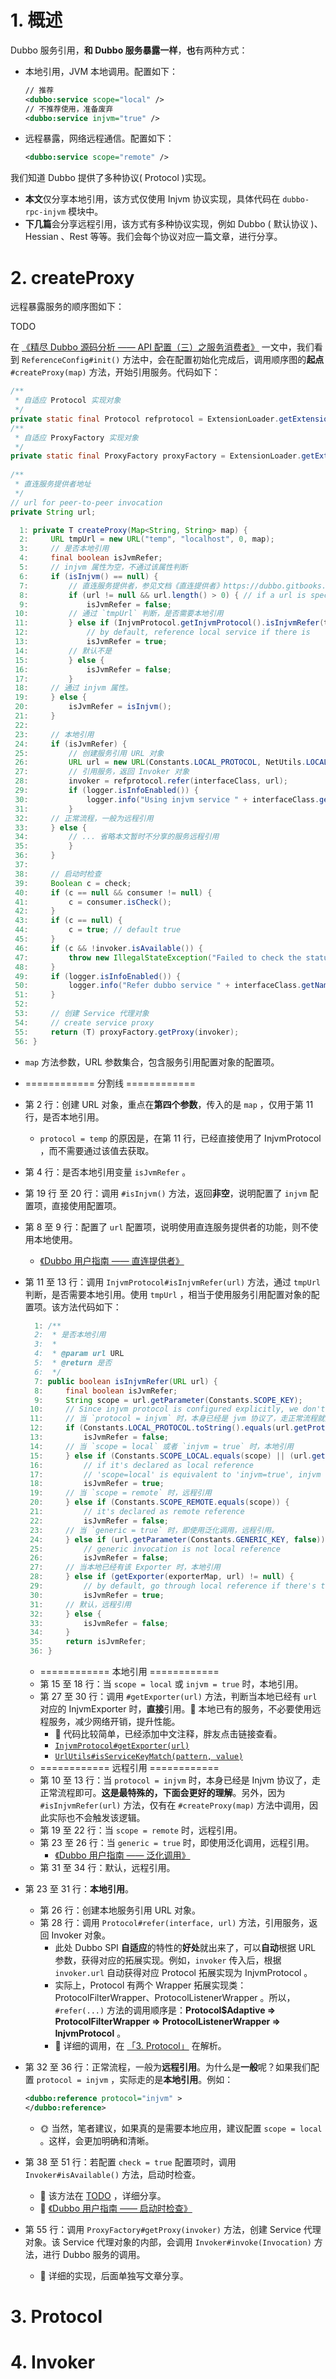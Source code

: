 # 1. 概述

Dubbo 服务引用，**和 Dubbo 服务暴露一样**，**也**有两种方式：

* 本地引用，JVM 本地调用。配置如下：

    ```XML
    // 推荐
    <dubbo:service scope="local" />
    // 不推荐使用，准备废弃
    <dubbo:service injvm="true" />
    ```

* 远程暴露，网络远程通信。配置如下：

    ```XML
    <dubbo:service scope="remote" />
    ```

我们知道 Dubbo 提供了多种协议( Protocol )实现。

* **本文**仅分享本地引用，该方式仅使用 Injvm 协议实现，具体代码在 `dubbo-rpc-injvm` 模块中。
* **下几篇**会分享远程引用，该方式有多种协议实现，例如 Dubbo ( 默认协议 )、Hessian 、Rest 等等。我们会每个协议对应一篇文章，进行分享。

# 2. createProxy

远程暴露服务的顺序图如下：

TODO

在 [《精尽 Dubbo 源码分析 —— API 配置（三）之服务消费者》](http://www.iocoder.cn/Dubbo/configuration-api-3/?self) 一文中，我们看到 `ReferenceConfig#init()` 方法中，会在配置初始化完成后，调用顺序图的**起点** `#createProxy(map)` 方法，开始引用服务。代码如下：

```Java
/**
 * 自适应 Protocol 实现对象
 */
private static final Protocol refprotocol = ExtensionLoader.getExtensionLoader(Protocol.class).getAdaptiveExtension();
/**
 * 自适应 ProxyFactory 实现对象
 */
private static final ProxyFactory proxyFactory = ExtensionLoader.getExtensionLoader(ProxyFactory.class).getAdaptiveExtension();
    
/**
 * 直连服务提供者地址
 */
// url for peer-to-peer invocation
private String url;

  1: private T createProxy(Map<String, String> map) {
  2:     URL tmpUrl = new URL("temp", "localhost", 0, map);
  3:     // 是否本地引用
  4:     final boolean isJvmRefer;
  5:     // injvm 属性为空，不通过该属性判断
  6:     if (isInjvm() == null) {
  7:         // 直连服务提供者，参见文档《直连提供者》https://dubbo.gitbooks.io/dubbo-user-book/demos/explicit-target.html
  8:         if (url != null && url.length() > 0) { // if a url is specified, don't do local reference
  9:             isJvmRefer = false;
 10:         // 通过 `tmpUrl` 判断，是否需要本地引用
 11:         } else if (InjvmProtocol.getInjvmProtocol().isInjvmRefer(tmpUrl)) {
 12:             // by default, reference local service if there is
 13:             isJvmRefer = true;
 14:         // 默认不是
 15:         } else {
 16:             isJvmRefer = false;
 17:         }
 18:     // 通过 injvm 属性。
 19:     } else {
 20:         isJvmRefer = isInjvm();
 21:     }
 22: 
 23:     // 本地引用
 24:     if (isJvmRefer) {
 25:         // 创建服务引用 URL 对象
 26:         URL url = new URL(Constants.LOCAL_PROTOCOL, NetUtils.LOCALHOST, 0, interfaceClass.getName()).addParameters(map);
 27:         // 引用服务，返回 Invoker 对象
 28:         invoker = refprotocol.refer(interfaceClass, url);
 29:         if (logger.isInfoEnabled()) {
 30:             logger.info("Using injvm service " + interfaceClass.getName());
 31:         }
 32:     // 正常流程，一般为远程引用
 33:     } else {
 34:         // ... 省略本文暂时不分享的服务远程引用 
 35:         }
 36:     }
 37: 
 38:     // 启动时检查
 39:     Boolean c = check;
 40:     if (c == null && consumer != null) {
 41:         c = consumer.isCheck();
 42:     }
 43:     if (c == null) {
 44:         c = true; // default true
 45:     }
 46:     if (c && !invoker.isAvailable()) {
 47:         throw new IllegalStateException("Failed to check the status of the service " + interfaceName + ". No provider available for the service " + (group == null ? "" : group + "/") + interfaceName + (version == null ? "" : ":" + version) + " from the url " + invoker.getUrl() + " to the consumer " + NetUtils.getLocalHost() + " use dubbo version " + Version.getVersion());
 48:     }
 49:     if (logger.isInfoEnabled()) {
 50:         logger.info("Refer dubbo service " + interfaceClass.getName() + " from url " + invoker.getUrl());
 51:     }
 52: 
 53:     // 创建 Service 代理对象
 54:     // create service proxy
 55:     return (T) proxyFactory.getProxy(invoker);
 56: }
```

* `map` 方法参数，URL 参数集合，包含服务引用配置对象的配置项。
* ============ 分割线 ============
* 第 2 行：创建 URL 对象，重点在**第四个参数**，传入的是 `map` ，仅用于第 11 行，是否本地引用。
    * `protocol = temp` 的原因是，在第 11 行，已经直接使用了 InjvmProtocol ，而不需要通过该值去获取。
* 第 4 行：是否本地引用变量 `isJvmRefer` 。
* 第 19 行 至 20 行：调用 `#isInjvm()` 方法，返回**非空**，说明配置了 `injvm` 配置项，直接使用配置项。
* 第 8 至 9 行：配置了 `url` 配置项，说明使用直连服务提供者的功能，则不使用本地使用。
    * [《Dubbo 用户指南 —— 直连提供者》](https://dubbo.gitbooks.io/dubbo-user-book/demos/explicit-target.html) 
* 第 11 至 13 行：调用 `InjvmProtocol#isInjvmRefer(url)` 方法，通过 `tmpUrl` 判断，是否需要本地引用。使用 `tmpUrl` ，相当于使用服务引用配置对象的配置项。该方法代码如下：

    ```Java
      1: /**
      2:  * 是否本地引用
      3:  *
      4:  * @param url URL
      5:  * @return 是否
      6:  */
      7: public boolean isInjvmRefer(URL url) {
      8:     final boolean isJvmRefer;
      9:     String scope = url.getParameter(Constants.SCOPE_KEY);
     10:     // Since injvm protocol is configured explicitly, we don't need to set any extra flag, use normal refer process.
     11:     // 当 `protocol = injvm` 时，本身已经是 jvm 协议了，走正常流程就是了。
     12:     if (Constants.LOCAL_PROTOCOL.toString().equals(url.getProtocol())) {
     13:         isJvmRefer = false;
     14:     // 当 `scope = local` 或者 `injvm = true` 时，本地引用
     15:     } else if (Constants.SCOPE_LOCAL.equals(scope) || (url.getParameter("injvm", false))) {
     16:         // if it's declared as local reference
     17:         // 'scope=local' is equivalent to 'injvm=true', injvm will be deprecated in the future release
     18:         isJvmRefer = true;
     19:     // 当 `scope = remote` 时，远程引用
     20:     } else if (Constants.SCOPE_REMOTE.equals(scope)) {
     21:         // it's declared as remote reference
     22:         isJvmRefer = false;
     23:     // 当 `generic = true` 时，即使用泛化调用，远程引用。
     24:     } else if (url.getParameter(Constants.GENERIC_KEY, false)) {
     25:         // generic invocation is not local reference
     26:         isJvmRefer = false;
     27:     // 当本地已经有该 Exporter 时，本地引用
     28:     } else if (getExporter(exporterMap, url) != null) {
     29:         // by default, go through local reference if there's the service exposed locally
     30:         isJvmRefer = true;
     31:     // 默认，远程引用
     32:     } else {
     33:         isJvmRefer = false;
     34:     }
     35:     return isJvmRefer;
     36: }
    ```
    
    * ============ 本地引用 ============
    * 第 15 至 18 行：当 `scope = local` 或 `injvm = true` 时，本地引用。
    * 第 27 至 30 行：调用 `#getExporter(url)` 方法，判断当本地已经有 `url` 对应的 InjvmExporter 时，**直接**引用。🙂 本地已有的服务，不必要使用远程服务，减少网络开销，提升性能。
        * 🙂 代码比较简单，已经添加中文注释，胖友点击链接查看。
        * [`InjvmProtocol#getExporter(url)`](https://github.com/YunaiV/dubbo/blob/6f366fae76b4fc5fc4fb0352737b6e847a3a2b0b/dubbo-rpc/dubbo-rpc-injvm/src/main/java/com/alibaba/dubbo/rpc/protocol/injvm/InjvmProtocol.java#L63-L94)
        * [`UrlUtils#isServiceKeyMatch(pattern, value)`](https://github.com/YunaiV/dubbo/blob/6f366fae76b4fc5fc4fb0352737b6e847a3a2b0b/dubbo-common/src/main/java/com/alibaba/dubbo/common/utils/UrlUtils.java#L462-L491)
    * ============ 远程引用 ============
    * 第 10 至 13 行：当 `protocol = injvm` 时，本身已经是 Injvm 协议了，走正常流程即可。**这是最特殊的，下面会更好的理解**。另外，因为 `#isInjvmRefer(url)` 方法，仅有在 `#createProxy(map)` 方法中调用，因此实际也不会触发该逻辑。
    * 第 19 至 22 行：当 `scope = remote` 时，远程引用。
    * 第 23 至 26 行：当 `generic = true` 时，即使用泛化调用，远程引用。
        * [《Dubbo 用户指南 —— 泛化调用》](https://dubbo.gitbooks.io/dubbo-user-book/demos/generic-reference.html) 
    * 第 31 至 34 行：默认，远程引用。

* 第 23 至 31 行：**本地引用**。
    * 第 26 行：创建本地服务引用 URL 对象。 
    * 第 28 行：调用 `Protocol#refer(interface, url)` 方法，引用服务，返回 Invoker 对象。
        * 此处 Dubbo SPI **自适应**的特性的**好处**就出来了，可以**自动**根据 URL 参数，获得对应的拓展实现。例如，`invoker` 传入后，根据 `invoker.url` 自动获得对应 Protocol 拓展实现为 InjvmProtocol 。
        * 实际上，Protocol 有两个 Wrapper 拓展实现类： ProtocolFilterWrapper、ProtocolListenerWrapper 。所以，`#refer(...)` 方法的调用顺序是：**Protocol$Adaptive => ProtocolFilterWrapper => ProtocolListenerWrapper => InjvmProtocol** 。
        * 🙂 详细的调用，在 [「3. Protocol」](#) 在解析。
* 第 32 至 36 行：正常流程，一般为**远程引用**。为什么是**一般**呢？如果我们配置 `protocol = injvm` ，实际走的是**本地引用**。例如：

    ```XML
    <dubbo:reference protocol="injvm" >
    </dubbo:reference>
    ```
    * 🌞 当然，笔者建议，如果真的是需要本地应用，建议配置 `scope = local` 。这样，会更加明确和清晰。

* 第 38 至 51 行：若配置 `check = true` 配置项时，调用 `Invoker#isAvailable()` 方法，启动时检查。
    * 🙂 该方法在 [TODO]() ，详细分享。
    * 🙂 [《Dubbo 用户指南 —— 启动时检查》](https://dubbo.gitbooks.io/dubbo-user-book/demos/preflight-check.html)
* 第 55 行：调用 `ProxyFactory#getProxy(invoker)` 方法，创建 Service 代理对象。该 Service 代理对象的内部，会调用 `Invoker#invoke(Invocation)` 方法，进行 Dubbo 服务的调用。
    * 🙂 详细的实现，后面单独写文章分享。

# 3. Protocol

# 4. Invoker

